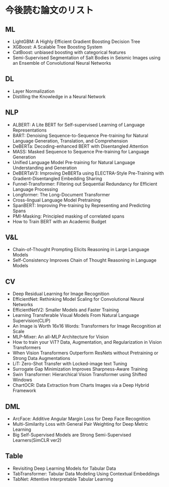 # 今後読む論文のリスト

## ML
* LightGBM: A Highly Efficient Gradient Boosting Decision Tree
* XGBoost: A Scalable Tree Boosting System
* CatBoost: unbiased boosting with categorical features
* Semi-Supervised Segmentation of Salt Bodies in Seismic Images using an Ensemble of Convolutional Neural Networks

## DL
* Layer Normalization
* Distilling the Knowledge in a Neural Network

## NLP
* ALBERT: A Lite BERT for Self-supervised Learning of Language Representations
* BART: Denoising Sequence-to-Sequence Pre-training for Natural Language Generation, Translation, and Comprehension
* DeBERTa: Decoding-enhanced BERT with Disentangled Attention
* MASS: Masked Sequence to Sequence Pre-training for Language Generation
* Unified Language Model Pre-training for Natural Language Understanding and Generation
* DeBERTaV3: Improving DeBERTa using ELECTRA-Style Pre-Training with Gradient-Disentangled Embedding Sharing
* Funnel-Transformer: Filtering out Sequential Redundancy for Efficient Language Processing
* Longformer: The Long-Document Transformer
* Cross-lingual Language Model Pretraining
* SpanBERT: Improving Pre-training by Representing and Predicting Spans
* PMI-Masking: Principled masking of correlated spans
* How to Train BERT with an Academic Budget
## V&L
* Chain-of-Thought Prompting Elicits Reasoning in Large Language Models
* Self-Consistency Improves Chain of Thought Reasoning in Language Models
## CV
* Deep Residual Learning for Image Recognition
* EfficientNet: Rethinking Model Scaling for Convolutional Neural Networks
* EfficientNetV2: Smaller Models and Faster Training
* Learning Transferable Visual Models From Natural Language Supervision(CLIP)
* An Image is Worth 16x16 Words: Transformers for Image Recognition at Scale
* MLP-Mixer: An all-MLP Architecture for Vision
* How to train your ViT? Data, Augmentation, and Regularization in Vision Transformers
* When Vision Transformers Outperform ResNets without Pretraining or Strong Data Augmentations
* LiT: Zero-Shot Transfer with Locked-image text Tuning
* Surrogate Gap Minimization Improves Sharpness-Aware Training
* Swin Transformer: Hierarchical Vision Transformer using Shifted Windows
* ChartOCR: Data Extraction from Charts Images via a Deep Hybrid Framework
## DML
* ArcFace: Additive Angular Margin Loss for Deep Face Recognition
* Multi-Similarity Loss with General Pair Weighting for Deep Metric Learning
* Big Self-Supervised Models are Strong Semi-Supervised Learners(SimCLR ver2)

## Table
* Revisiting Deep Learning Models for Tabular Data
* TabTransformer: Tabular Data Modeling Using Contextual Embeddings
* TabNet: Attentive Interpretable Tabular Learning